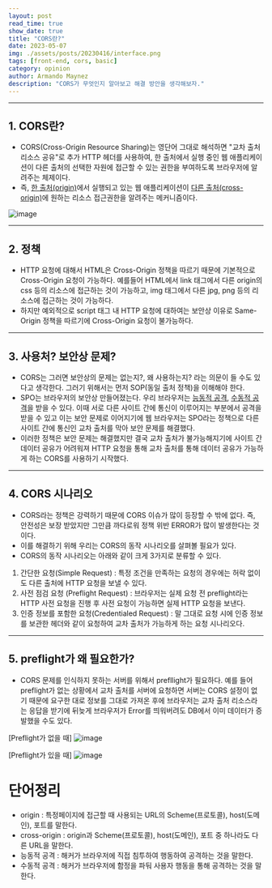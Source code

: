 ```yaml
---
layout: post
read_time: true
show_date: true
title: "CORS란?"
date: 2023-05-07
img: ./assets/posts/20230416/interface.png
tags: [front-end, cors, basic]
category: opinion
author: Armando Maynez
description: "CORS가 무엇인지 알아보고 해결 방안을 생각해보자."
---
```

---
## 1. CORS란?
- CORS(Cross-Origin Resource Sharing)는 영단어 그대로 해석하면 "교차 출처 리소스 공유"로 추가 HTTP 헤더를 사용하여, 한 출처에서 실행 중인 웹 애플리케이션이 다른 출처의 선택한 자원에 접근할 수 있는 권한을 부여하도록 브라우저에 알려주는 체제이다.
- 즉, [한 출처(origin)](#단어정리)에서 실행되고 있는 웹 애플리케이션이 [다른 출처(cross-origin)](#단어정리)에 원하는 리소스 접근권한을 알려주는 메커니즘이다.

![image](https://hanamon.kr/wp-content/uploads/2021/09/CORS.png)

----

## 2. 정책
- HTTP 요청에 대해서 HTML은 Cross-Origin 정책을 따르기 때문에 기본적으로 Cross-Origin 요청이 가능하다. 예를들어 HTML에서 link 태그에서 다른 origin의 css 등의 리소스에 접근하는 것이 가능하고, img 태그에서 다른 jpg, png 등의 리소스에 접근하는 것이 가능하다. 
- 하지만 예외적으로 script 태그 내 HTTP 요청에 대하여는 보안상 이유로 Same-Origin 정책을 따르기에 Cross-Origin 요청이 불가능하다.

---

## 3. 사용처? 보안상 문제?
- CORS는 그러면 보안상의 문제는 없는지?, 왜 사용하는지? 라는 의문이 들 수도 있다고 생각한다. 그러기 위해서는 먼저 SOP(동일 출처 정책)을 이해해야 한다.
- SPO는 브라우저의 보안상 만들어졌는다. 우리 브라우저는 [능동적 공격](#단어정리), [수동적 공격](#단어정리)을 받을 수 있다. 이때 서로 다른 사이트 간에 통신이 이루어지는 부분에서 공격을 받을 수 있고 이는 보안 문제로 이어지기에 웹 브라우저는 SPO라는 정책으로 다른 사이트 간에 통신인 교차 출처를 막아 보안 문제를 해결했다.
- 이러한 정책은 보안 문제는 해결했지만 결국 교차 출처가 불가능해지기에 사이트 간 데이터 공유가 어려워져 HTTP 요청을 통해 교차 출처를 통해 데이터 공유가 가능하게 하는 CORS를 사용하기 시작했다.

---

## 4. CORS 시나리오
- CORS라는 정책은 강력하기 때문에 CORS 이슈가 많이 등장할 수 밖에 없다. 즉, 안전성은 보장 받았지만 그만큼 까다로워 정책 위반 ERROR가 많이 발생한다는 것이다.
- 이를 해결하기 위해 우리는 CORS의 동작 시나리오를 살펴볼 필요가 있다.
- CORS의 동작 시나리오는 아래와 같이 크게 3가지로 분류할 수 있다.

1. 간단한 요청(Simple Request) : 특정 조건을 만족하는 요청의 경우에는 허락 없이도 다른 출처에 HTTP 요청을 보낼 수 있다.
2. 사전 점검 요청 (Preflight Request) : 브라우저는 실제 요청 전 preflight라는 HTTP 사전 요청을 진행 후 사전 요청이 가능하면 실제 HTTP 요청을 보낸다.
3. 인증 정보를 포함한 요청(Credentialed Request) : 말 그대로 요청 시에 인증 정보를 보관한 헤더와 같이 요청하여 교차 출처가 가능하게 하는 요청 시나리오다.

---

## 5. preflight가 왜 필요한가?
- CORS 문제를 인식하지 못하는 서버를 위해서 prefllight가 필요하다. 예를 들어 preflight가 없는 상황에서 교차 출처를 서버에 요청하면 서버는 CORS 설정이 없기 때문에 요구한 대로 정보를 그대로 가져온 후에 브라우저는 교차 출처 리소스라는 응답을 받기에 뒤늦게 브라우저가 Error를 띄워버려도 DB에서 이미 데이터가 증발했을 수도 있다.


[Preflight가 없을 때]
![image](https://img1.daumcdn.net/thumb/R1280x0/?scode=mtistory2&fname=https%3A%2F%2Fblog.kakaocdn.net%2Fdn%2Fc8zxWZ%2FbtrgOulF1h9%2F2kw1reQOx4zJhDl7ogodAK%2Fimg.png)

[Preflight가 있을 때]
![image](https://img1.daumcdn.net/thumb/R1280x0/?scode=mtistory2&fname=https%3A%2F%2Fblog.kakaocdn.net%2Fdn%2FU2BMh%2FbtrgXhq6z51%2FHS4xNjJLJm1agjfYYWGAg1%2Fimg.png)


# 단어정리
- origin : 특정페이지에 접근할 때 사용되는 URL의 Scheme(프로토콜), host(도메인), 포트를 말한다.
- cross-origin : origin과 Scheme(프로토콜), host(도메인), 포트 중 하나라도 다른 URL을 말한다.
- 능동적 공격 : 해커가 브라우저에 직접 침투하여 행동하여 공격하는 것을 말한다.
- 수동적 공격 : 해커가 브라우저에 함정을 파둬 사용자 행동을 통해 공격하는 것을 말한다.